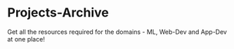 # Projects-Archive
Get all the resources required for the domains - ML, Web-Dev and App-Dev at one place!

